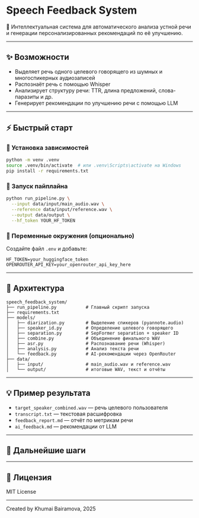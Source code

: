 # Speech Feedback System

🧠 Интеллектуальная система для автоматического анализа устной речи и генерации персонализированных рекомендаций по её улучшению.

---

## ✨ Возможности

* Выделяет речь одного целевого говорящего из шумных и многоспикерных аудиозаписей
* Распознаёт речь с помощью Whisper
* Анализирует структуру речи: TTR, длина предложений, слова-паразиты и др.
* Генерирует рекомендации по улучшению речи с помощью LLM

---

## ⚡️ Быстрый старт

### 🔧 Установка зависимостей

```bash
python -m venv .venv
source .venv/bin/activate  # или .venv\Scripts\activate на Windows
pip install -r requirements.txt
```

### 🚀 Запуск пайплайна

```bash
python run_pipeline.py \
  --input data/input/main_audio.wav \
  --reference data/input/reference.wav \
  --output data/output \
  --hf_token YOUR_HF_TOKEN
```

### 🔑 Переменные окружения (опционально)

Создайте файл `.env` и добавьте:

```env
HF_TOKEN=your_huggingface_token
OPENROUTER_API_KEY=your_openrouter_api_key_here
```

---

## 🔄 Архитектура

```
speech_feedback_system/
├── run_pipeline.py           # Главный скрипт запуска
├── requirements.txt
├── models/
│   ├── diarization.py        # Выделение спикеров (pyannote.audio)
│   ├── speaker_id.py         # Определение целевого говорящего
│   ├── separation.py         # SepFormer separation + speaker ID
│   ├── combine.py            # Объединение финального WAV
│   ├── asr.py                # Распознавание речи (Whisper)
│   ├── analysis.py           # Анализ текста речи
│   └── feedback.py           # AI-рекомендации через OpenRouter
├── data/
│   ├── input/                # main_audio.wav и reference.wav
│   └── output/               # итоговые WAV, текст и отчёты
```

---

## 💡 Пример результата

* `target_speaker_combined.wav` — речь целевого пользователя
* `transcript.txt` — текстовая расшифровка
* `feedback_report.md` — отчёт по метрикам речи
* `ai_feedback.md` — рекомендации от LLM

---

## 🚜 Дальнейшие шаги


---

## 📄 Лицензия

MIT License

---

Created by Khumai Bairamova, 2025
